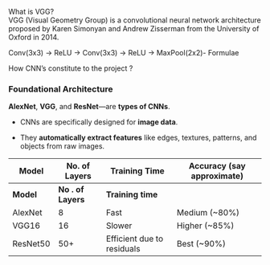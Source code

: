 What is VGG?  
VGG (Visual Geometry Group) is a convolutional neural network architecture proposed by Karen Simonyan and Andrew Zisserman from the University of Oxford in 2014\.

Conv(3x3) → ReLU → Conv(3x3) → ReLU → MaxPool(2x2)- Formulae

How CNN’s constitute to the project ?

### **Foundational Architecture**

**AlexNet**, **VGG**, and **ResNet**—are **types of CNNs**.

* CNNs are specifically designed for **image data**.

* They **automatically extract features** like edges, textures, patterns, and objects from raw images.

| Model | No. of Layers | Training Time | Accuracy (say approximate) |
| ----- | ----- | ----- | ----- |
| **Model** | **No . of Layers** | **Training time** |  |
| AlexNet | 8 | Fast | Medium (\~80%) |
| VGG16 | 16 | Slower | Higher (\~85%) |
| ResNet50 | 50+ | Efficient due to residuals | Best (\~90%)  |

